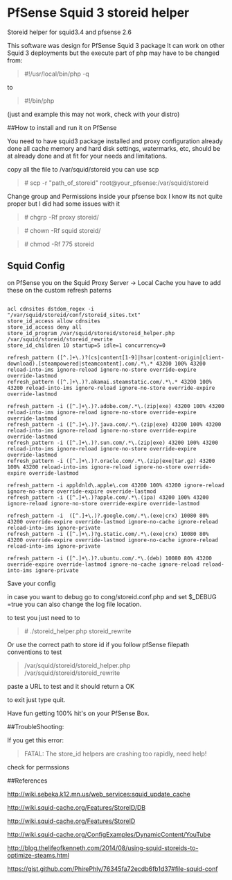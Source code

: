 # PfSense Squid 3 storeid helper
Storeid helper for squid3.4 and pfsense 2.6

This software was design for PfSense Squid 3 package
It can work on other Squid 3 deployments but the execute part of php
may have to be changed from:
>\#!/usr/local/bin/php -q

to

>\#!/bin/php

(just and example this may not work, check with your distro)


##How to install and run it on PfSense

You need to have squid3 package installed and proxy configuration already done
all cache memory and hard disk settings, watermarks, etc, should be at already done
and at fit for your needs and limitations.

copy all the file to /var/squid/storeid
you can use scp

> \# scp -r "path_of_storeid" root@your_pfsense:/var/squid/storeid

Change group and Permissions inside your pfsense box
I know its not quite proper but I did had some issues with it

> \# chgrp -Rf proxy storeid/

> \# chown -Rf squid storeid/

> \# chmod -Rf 775 storeid


## Squid Config
on PfSense you on the Squid Proxy Server -> Local Cache
you have to add these on the custom refresh paterns

```

acl cdnsites dstdom_regex -i "/var/squid/storeid/conf/storeid_sites.txt"
store_id_access allow cdnsites
store_id_access deny all
store_id_program /var/squid/storeid/storeid_helper.php /var/squid/storeid/storeid_rewrite
store_id_children 10 startup=5 idle=1 concurrency=0

refresh_pattern ([^.]+\.)?(cs|content[1-9]|hsar|content-origin|client-download).[steampowered|steamcontent].com/.*\.* 43200 100% 43200 reload-into-ims ignore-reload ignore-no-store override-expire override-lastmod
refresh_pattern ([^.]+\.)?.akamai.steamstatic.com/.*\.* 43200 100% 43200 reload-into-ims ignore-reload ignore-no-store override-expire override-lastmod

refresh_pattern -i ([^.]+\.)?.adobe.com/.*\.(zip|exe) 43200 100% 43200 reload-into-ims ignore-reload ignore-no-store override-expire override-lastmod
refresh_pattern -i ([^.]+\.)?.java.com/.*\.(zip|exe) 43200 100% 43200 reload-into-ims ignore-reload ignore-no-store override-expire override-lastmod
refresh_pattern -i ([^.]+\.)?.sun.com/.*\.(zip|exe) 43200 100% 43200 reload-into-ims ignore-reload ignore-no-store override-expire override-lastmod
refresh_pattern -i ([^.]+\.)?.oracle.com/.*\.(zip|exe|tar.gz) 43200 100% 43200 reload-into-ims ignore-reload ignore-no-store override-expire override-lastmod

refresh_pattern -i appldnld\.apple\.com 43200 100% 43200 ignore-reload ignore-no-store override-expire override-lastmod
refresh_pattern -i ([^.]+\.)?apple.com/.*\.(ipa) 43200 100% 43200 ignore-reload ignore-no-store override-expire override-lastmod
 
refresh_pattern -i  ([^.]+\.)?.google.com/.*\.(exe|crx) 10080 80% 43200 override-expire override-lastmod ignore-no-cache ignore-reload reload-into-ims ignore-private
refresh_pattern -i ([^.]+\.)?g.static.com/.*\.(exe|crx) 10080 80% 43200 override-expire override-lastmod ignore-no-cache ignore-reload reload-into-ims ignore-private
 
refresh_pattern -i ([^.]+\.)?.ubuntu.com/.*\.(deb) 10080 80% 43200 override-expire override-lastmod ignore-no-cache ignore-reload reload-into-ims ignore-private

```


Save your config

in case you want to debug go to cong/storeid.conf.php and set $_DEBUG =true
you can also change the log file location.

to test you just need to to
> \# ./storeid_helper.php storeid_rewrite

Or use the correct path to store id if you follow pfSense filepath conventions to test
> /var/squid/storeid/storeid_helper.php  /var/squid/storeid/storeid_rewrite

paste a URL to test and it should return a OK

to exit just type quit.


Have fun getting 100% hit's on your PfSense Box.

##TroubleShooting:

If you get this error:
> FATAL: The store_id helpers are crashing too rapidly, need help!

check for permssions





##References

http://wiki.sebeka.k12.mn.us/web_services:squid_update_cache

http://wiki.squid-cache.org/Features/StoreID/DB

http://wiki.squid-cache.org/Features/StoreID

http://wiki.squid-cache.org/ConfigExamples/DynamicContent/YouTube

http://blog.thelifeofkenneth.com/2014/08/using-squid-storeids-to-optimize-steams.html

https://gist.github.com/PhirePhly/76345fa72ecdb6fb1d37#file-squid-conf
